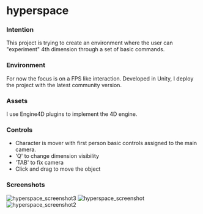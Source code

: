 # hyperspace

### Intention

This project is trying to create an environment where the user can "experiment" 4th dimension through a set of basic commands.

### Environment

For now the focus is on a FPS like interaction. Developed in Unity, I deploy the project with the latest community version.

### Assets

I use Engine4D plugins to implement the 4D engine.

### Controls

* Character is mover with first person basic controls assigned to the main camera.  
* 'Q' to change dimension visibility
* 'TAB' to fix camera  
* Click and drag to move the object  

### Screenshots
![hyperspace_screenshot3](https://github.com/Lndrvll/hyperspace/assets/11399809/186d4a2f-ccdf-4461-b537-59121af1cfd0)
![hyperspace_screenshot](https://github.com/Lndrvll/hyperspace/assets/11399809/a17e826d-c4aa-4ea1-a642-e5e1c3560741)
![hyperspace_screenshot2](https://github.com/Lndrvll/hyperspace/assets/11399809/6720bd2b-70b1-455a-8132-88192a220b96)
